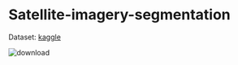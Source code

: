 # Satellite-imagery-segmentation

Dataset: [kaggle](https://www.kaggle.com/datasets/humansintheloop/semantic-segmentation-of-aerial-imagery)

![download](https://user-images.githubusercontent.com/49917684/163707997-a1c3e45d-2d26-4870-90fd-88a9f117a77e.png)
